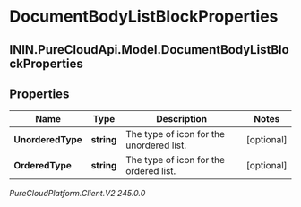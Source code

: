 # DocumentBodyListBlockProperties

## ININ.PureCloudApi.Model.DocumentBodyListBlockProperties

## Properties

|Name | Type | Description | Notes|
|------------ | ------------- | ------------- | -------------|
| **UnorderedType** | **string** | The type of icon for the unordered list. | [optional] |
| **OrderedType** | **string** | The type of icon for the ordered list. | [optional] |



_PureCloudPlatform.Client.V2 245.0.0_
